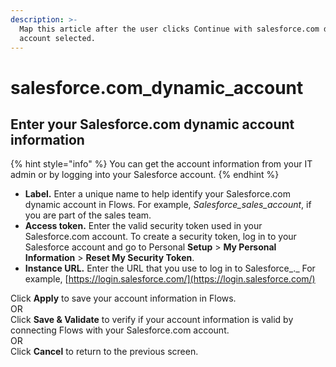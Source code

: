 ```yaml
---
description: >-
  Map this article after the user clicks Continue with salesforce.com dynamic
  account selected.
---
```


# salesforce.com\_dynamic\_account

## Enter your Salesforce.com dynamic account information

{% hint style="info" %}
You can get the account information from your IT admin or by logging into your Salesforce account.
{% endhint %}

* **Label.** Enter a unique name to help identify your Salesforce.com dynamic account in Flows. For example, _Salesforce\_sales\_account_, if you are part of the sales team.
* **Access token.** Enter the valid security token used in your Salesforce.com account. To create a security token, log in to your Salesforce account and go to Personal **Setup** &gt; **My Personal Information** &gt; **Reset My Security Token**.
* **Instance URL.** Enter the URL that you use to log in to Salesforce_._ For example, [https://login.salesforce.com/](https://login.salesforce.com/)

Click **Apply** to save your account information in Flows.  
OR  
Click **Save & Validate** to verify if your account information is valid by connecting Flows with your Salesforce.com account.  
OR  
Click **Cancel** to return to the previous screen.







